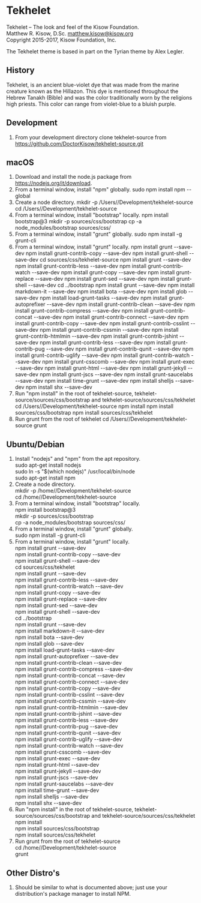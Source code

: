 # Tekhelet
Tekhelet – The look and feel of the Kisow Foundation.  
Matthew R. Kisow, D.Sc. <matthew.kisow@kisow.org>  
Copyright 2015-2017, Kisow Foundation, Inc.  
  
The Tekhelet theme is based in part on the Tyrian theme by Alex Legler.

## History
Tekhelet, is an ancient blue-violet dye that was made from the marine creature known as the Hillazon.  This dye is mentioned throughout the Hebrew Tanakh (Bible) and was the color traditionally worn by the religions high priests.  This color can range from violet-blue to  a bluish purple.

## Development
1. From your development directory clone tekhelet-source from https://github.com/DoctorKisow/tekhelet-source.git

## macOS
1. Download and install the node.js package from https://nodejs.org/it/download.
2. From a terminal window, install "npm" globally.
   sudo npm install npm --global
3. Create a node directory.
   mkdir -p /Users/<username>/Development/tekhelet-source
   cd /Users/<username>/Development/tekhelet-source
4. From a terminal window, install "bootstrap" locally.
   npm install bootstrap@3
   mkdir -p sources/css/bootstrap
   cp -a node_modules/bootstrap sources/css/
5. From a terminal window, install "grunt" globally.
   sudo npm install -g grunt-cli
6. From a terminal window, install "grunt" locally.
   npm install grunt --save-dev
   npm install grunt-contrib-copy --save-dev
   npm install grunt-shell --save-dev
   cd sources/css/tekhelet-source
   npm install grunt --save-dev
   npm install grunt-contrib-less --save-dev
   npm install grunt-contrib-watch --save-dev
   npm install grunt-copy --save-dev
   npm install grunt-replace --save-dev
   npm install grunt-sed --save-dev
   npm install grunt-shell --save-dev
   cd ../bootstrap
   npm install grunt --save-dev
   npm install markdown-it --save-dev
   npm install bota --save-dev
   npm install glob --save-dev
   npm install load-grunt-tasks --save-dev
   npm install grunt-autoprefixer --save-dev
   npm install grunt-contrib-clean --save-dev
   npm install grunt-contrib-compress --save-dev
   npm install grunt-contrib-concat --save-dev
   npm install grunt-contrib-connect --save-dev
   npm install grunt-contrib-copy --save-dev
   npm install grunt-contrib-csslint --save-dev
   npm install grunt-contrib-cssmin --save-dev
   npm install grunt-contrib-htmlmin --save-dev
   npm install grunt-contrib-jshint --save-dev
   npm install grunt-contrib-less --save-dev
   npm install grunt-contrib-pug --save-dev
   npm install grunt-contrib-qunit --save-dev
   npm install grunt-contrib-uglify --save-dev
   npm install grunt-contrib-watch --save-dev
   npm install grunt-csscomb --save-dev
   npm install grunt-exec --save-dev
   npm install grunt-html --save-dev
   npm install grunt-jekyll --save-dev
   npm install grunt-jscs --save-dev
   npm install grunt-saucelabs --save-dev
   npm install time-grunt --save-dev
   npm install shelljs --save-dev
   npm install shx --save-dev
7. Run "npm install" in the root of tekhelet-source, tekhelet-source/sources/css/bootstrap and tekhelet-source/sources/css/tekhelet
   cd /Users/<username>/Development/tekhelet-source
   npm install
   npm install sources/css/bootstrap
   npm install sources/css/tekhelet
8. Run grunt from the root of tekhelet
   cd /Users/<username>/Development/tekhelet-source
   grunt

## Ubuntu/Debian
1. Install "nodejs" and "npm" from the apt repository.  
   sudo apt-get install nodejs  
   sudo ln -s "$(which nodejs)" /usr/local/bin/node  
   sudo apt-get install npm  
2. Create a node directory.  
   mkdir -p /home/<username>/Development/tekhelet-source  
   cd /home/<username>/Development/tekhelet-source  
3. From a terminal window, install "bootstrap" locally.  
   npm install bootstrap@3  
   mkdir -p sources/css/bootstrap  
   cp -a node_modules/bootstrap sources/css/  
4. From a terminal window, install "grunt" globally.  
   sudo npm install -g grunt-cli  
5. From a terminal window, install "grunt" locally.  
   npm install grunt --save-dev  
   npm install grunt-contrib-copy --save-dev  
   npm install grunt-shell --save-dev  
   cd sources/css/tekhelet  
   npm install grunt --save-dev  
   npm install grunt-contrib-less --save-dev  
   npm install grunt-contrib-watch --save-dev  
   npm install grunt-copy --save-dev  
   npm install grunt-replace --save-dev  
   npm install grunt-sed --save-dev  
   npm install grunt-shell --save-dev  
   cd ../bootstrap  
   npm install grunt --save-dev  
   npm install markdown-it --save-dev  
   npm install bota --save-dev  
   npm install glob --save-dev  
   npm install load-grunt-tasks --save-dev  
   npm install grunt-autoprefixer --save-dev  
   npm install grunt-contrib-clean --save-dev  
   npm install grunt-contrib-compress --save-dev  
   npm install grunt-contrib-concat --save-dev  
   npm install grunt-contrib-connect --save-dev  
   npm install grunt-contrib-copy --save-dev  
   npm install grunt-contrib-csslint --save-dev  
   npm install grunt-contrib-cssmin --save-dev  
   npm install grunt-contrib-htmlmin --save-dev  
   npm install grunt-contrib-jshint --save-dev  
   npm install grunt-contrib-less --save-dev  
   npm install grunt-contrib-pug --save-dev  
   npm install grunt-contrib-qunit --save-dev  
   npm install grunt-contrib-uglify --save-dev  
   npm install grunt-contrib-watch --save-dev  
   npm install grunt-csscomb --save-dev  
   npm install grunt-exec --save-dev  
   npm install grunt-html --save-dev  
   npm install grunt-jekyll --save-dev  
   npm install grunt-jscs --save-dev  
   npm install grunt-saucelabs --save-dev  
   npm install time-grunt --save-dev  
   npm install shelljs --save-dev  
   npm install shx --save-dev  
6. Run "npm install" in the root of tekhelet-source, tekhelet-source/sources/css/bootstrap and tekhelet-source/sources/css/tekhelet  
   npm install  
   npm install sources/css/bootstrap  
   npm install sources/css/tekhelet  
7. Run grunt from the root of tekhelet-source  
   cd /home/<username>/Development/tekhelet-source  
   grunt  

## Other Distro's
1. Should be similar to what is documented above; just use your distribution's package manager to install NPM.  
